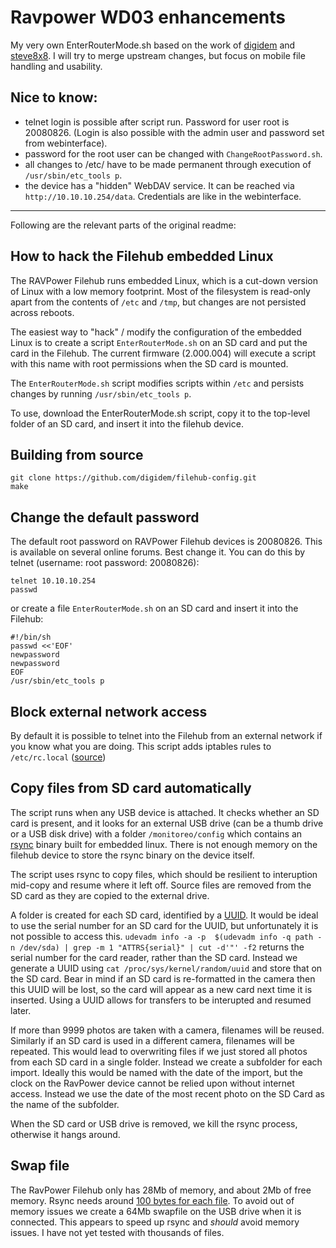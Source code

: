 # Ravpower WD03 enhancements

My very own EnterRouterMode.sh based on the work of [digidem](https://github.com/digidem/filehub-config) and [steve8x8](https://github.com/steve8x8/filehub-config). I will try to merge upstream changes, but focus on mobile file handling and usability.

## Nice to know:
- telnet login is possible after script run. Password for user root is 20080826. (Login is also possible with the admin user and password set from webinterface).
- password for the root user can be changed with ```ChangeRootPassword.sh```.
- all changes to /etc/ have to be made permanent through execution of ```/usr/sbin/etc_tools p```.
- the device has a "hidden" WebDAV service. It can be reached via ```http://10.10.10.254/data```. Credentials are like in the webinterface.

---
Following are the relevant parts of the original readme:


How to hack the Filehub embedded Linux
--------------------------------------

The RAVPower Filehub runs embedded Linux, which is a cut-down version of Linux with a low memory footprint. Most of the filesystem is read-only apart from the contents of `/etc` and `/tmp`, but changes are not persisted across reboots.

The easiest way to "hack" / modify the configuration of the embedded Linux is to create a script `EnterRouterMode.sh` on an SD card and put the card in the Filehub. The current firmware (2.000.004) will execute a script with this name with root permissions when the SD card is mounted.

The `EnterRouterMode.sh` script modifies scripts within `/etc` and persists changes by running `/usr/sbin/etc_tools p`.

To use, download the EnterRouterMode.sh script, copy it to the top-level folder of an SD card, and insert it into the filehub device.

Building from source
--------------------

```shell
git clone https://github.com/digidem/filehub-config.git
make
```

Change the default password
---------------------------

The default root password on RAVPower Filehub devices is 20080826. This is available on several online forums. Best change it. You can do this by telnet (username: root password: 20080826):

```shell
telnet 10.10.10.254
passwd
```

or create a file `EnterRouterMode.sh` on an SD card and insert it into the Filehub:

```shell
#!/bin/sh
passwd <<'EOF'
newpassword
newpassword
EOF
/usr/sbin/etc_tools p
```

Block external network access
-----------------------------

By default it is possible to telnet into the Filehub from an external network if you know what you are doing. This script adds iptables rules to `/etc/rc.local` ([source](http://www.isartor.org/wiki/Making_the_RavPower_Filehub_RP-WD01_work_with_non-free_hotspots))

Copy files from SD card automatically
-------------------------------------

The script runs when any USB device is attached. It checks whether an SD card is present, and it looks for an external USB drive (can be a thumb drive or a USB disk drive) with a folder `/monitoreo/config` which contains an [rsync](http://rsync.samba.org/) binary built for embedded linux. There is not enough memory on the filehub device to store the rsync binary on the device itself.

The script uses rsync to copy files, which should be resilient to interuption mid-copy and resume where it left off. Source files are removed from the SD card as they are copied to the external drive.

A folder is created for each SD card, identified by a [UUID](http://en.wikipedia.org/wiki/Universally_unique_identifier). It would be ideal to use the serial number for an SD card for the UUID, but unfortunately it is not possible to access this. `udevadm info -a -p  $(udevadm info -q path -n /dev/sda) | grep -m 1 "ATTRS{serial}" | cut -d'"' -f2` returns the serial number for the card reader, rather than the SD card. Instead we generate a UUID using `cat /proc/sys/kernel/random/uuid` and store that on the SD card. Bear in mind if an SD card is re-formatted in the camera then this UUID will be lost, so the card will appear as a new card next time it is inserted. Using a UUID allows for transfers to be interupted and resumed later.

If more than 9999 photos are taken with a camera, filenames will be reused. Similarly if an SD card is used in a different camera, filenames will be repeated. This would lead to overwriting files if we just stored all photos from each SD card in a single folder. Instead we create a subfolder for each import. Ideally this would be named with the date of the import, but the clock on the RavPower device cannot be relied upon without internet access. Instead we use the date of the most recent photo on the SD Card as the name of the subfolder.

When the SD card or USB drive is removed, we kill the rsync process, otherwise it hangs around.

Swap file
---------

The RavPower Filehub only has 28Mb of memory, and about 2Mb of free memory. Rsync needs around [100 bytes for each file](http://rsync.samba.org/FAQ.html#4). To avoid out of memory issues we create a 64Mb swapfile on the USB drive when it is connected. This appears to speed up rsync and *should* avoid memory issues. I have not yet tested with thousands of files.
